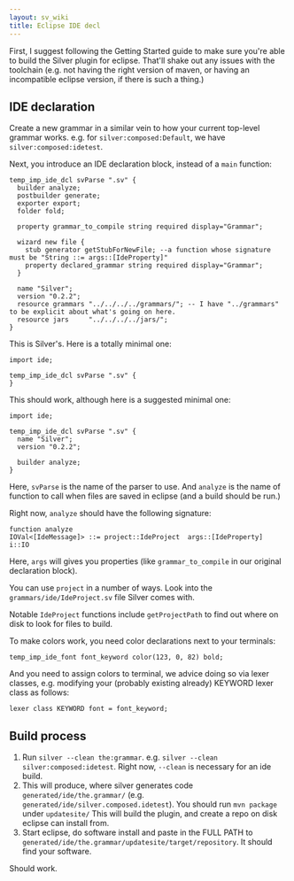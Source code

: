 ```yaml
---
layout: sv_wiki
title: Eclipse IDE decl
---
```


First, I suggest following the Getting Started guide to make sure you're able to build the Silver plugin for eclipse. That'll shake out any issues with the toolchain (e.g. not having the right version of maven, or having an incompatible eclipse version, if there is such a thing.)

## IDE declaration

Create a new grammar in a similar vein to how your current top-level grammar works. e.g. for `silver:composed:Default`, we have `silver:composed:idetest`.

Next, you introduce an IDE declaration block, instead of a `main` function:

```
temp_imp_ide_dcl svParse ".sv" { 
  builder analyze;
  postbuilder generate;
  exporter export;
  folder fold;

  property grammar_to_compile string required display="Grammar";

  wizard new file {
    stub generator getStubForNewFile; --a function whose signature must be "String ::= args::[IdeProperty]"
    property declared_grammar string required display="Grammar";
  }

  name "Silver";
  version "0.2.2";
  resource grammars "../../../../grammars/"; -- I have "../grammars" to be explicit about what's going on here.
  resource jars     "../../../../jars/";
}
```

This is Silver's. Here is a totally minimal one:

```
import ide;

temp_imp_ide_dcl svParse ".sv" { 
}
```

This should work, although here is a suggested minimal one:

```
import ide;

temp_imp_ide_dcl svParse ".sv" { 
  name "Silver";
  version "0.2.2";

  builder analyze;
}
```

Here, `svParse` is the name of the parser to use. And `analyze` is the name of function to call when files are saved in eclipse (and a build should be run.)

Right now, `analyze` should have the following signature:

```
function analyze
IOVal<[IdeMessage]> ::= project::IdeProject  args::[IdeProperty]  i::IO
```

Here, `args` will gives you properties (like `grammar_to_compile` in our original declaration block).

You can use `project` in a number of ways. Look into the `grammars/ide/IdeProject.sv` file Silver comes with.

Notable `IdeProject` functions include `getProjectPath` to find out where on disk to look for files to build.

To make colors work, you need color declarations next to your terminals:

```
temp_imp_ide_font font_keyword color(123, 0, 82) bold;
```

And you need to assign colors to terminal, we advice doing so via lexer classes, e.g. modifying your (probably existing already) KEYWORD lexer class as follows:

```
lexer class KEYWORD font = font_keyword;
```

## Build process

  1. Run `silver --clean the:grammar`. e.g. `silver --clean silver:composed:idetest`. Right now, `--clean` is necessary for an ide build.
  1. This will produce, where silver generates code `generated/ide/the.grammar/` (e.g. `generated/ide/silver.composed.idetest`). You should run `mvn package` under `updatesite/` This will build the plugin, and create a repo on disk eclipse can install from.
  1. Start eclipse, do software install and paste in the FULL PATH to `generated/ide/the.grammar/updatesite/target/repository`. It should find your software.

Should work.
